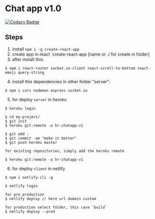 # Chat app v1.0

[![Codacy Badge](https://api.codacy.com/project/badge/Grade/eeda1401124643dd8e6d6c59ca8958c9)](https://app.codacy.com/manual/HugoRoca/app-chat-v1.0?utm_source=github.com&utm_medium=referral&utm_content=HugoRoca/app-chat-v1.0&utm_campaign=Badge_Grade_Settings)

## Steps

1. install `npm i -g create-react-app`
2. create app in react `create-react-app [name or ./ for create in folder] 
3. after install this:

```
$ npm i react-router socket.io-client react-scroll-to-bottom react-emoji query-string
```

4. install this dependencies in other folder "server": 

```
$ npm i cors nodemon express socket.io
```

5. for deploy `server` in heroku

```
$ heroku login

$ cd my-project/
$ git init
$ heroku git:remote -a hr-chatapp-v1

$ git add .
$ git commit -am "make it better"
$ git push heroku master

for existing repositories, simply add the heroku remote

$ heroku git:remote -a hr-chatapp-v1
```

6. for deploy `client` in netlify

```
$ npm i netlify-cli -g

$ netlify login

for pre production
$ netlify deploy // here url domain custom

for production select folder, this case `build`
$ netlify deploy --prod
```
